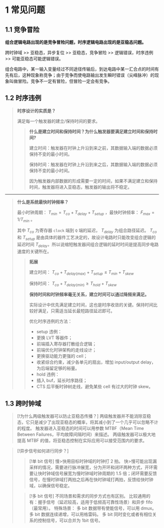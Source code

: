 # 1 常见问题

## 1.1 竞争冒险

**组合逻辑电路出现的是竞争冒险问题，时序逻辑电路出现的是亚稳态问题。**

跨时钟域 >> 亚稳态，异步复位 >> 亚稳态，竞争冒险 >> 逻辑错误，时序违例 >> 可能亚稳态可能逻辑错误。

组合电路中，某一输入变量经过不同途径传输后，到达电路中某一汇合点的时间有先有后，这种现象称竞争；由于竞争而使电路输出发生瞬时错误（尖峰脉冲）的现象叫做冒险。竞争不一定有冒险，但冒险一定会有竞争。

## 1.2 时序违例

> **时序设计的实质是？**
> 
> 满足每一个触发器的建立/保持时间的要求。
> 
>> **什么是建立时间和保持时间？为什么触发器要满足建立时间和保持时间?**
>>
>> 建立时间：触发器在时钟上升沿到来之前，其数据输入端的数据必须保持不变的最小时间。
>>
>> 保持时间：触发器在时钟上升沿到来之后，其数据输入端的数据必须保持不变的最小时间。
>>
>> 因为触发器内部数据的形成需要一定的时间，如果不满足建立和保持时间，触发器将进入亚稳态，触发器的输出将不稳定。

---

> **什么是系统最快时钟频率？**
> 
> 最小时钟周期： $T_{min} = T_{co} + T_{delay} + T_{setup}$ ，最快时钟频率： $F_{max} = 1 / T_{min}$ 。
>  
> 其中 $T_{co}$ 为寄存器 `clock` 端到 `Q` 端的延迟， $T_{delay}$ 为组合路径延迟。 $T_{co}$ 和 $T_{setup}$ 是由具体的器件工艺决定的，故设计电路时只能改变组合逻辑的延迟时间 $T_{delay}$，所以说缩短触发器间组合逻辑的延时时间是提高同步电路速度的关键所在。
>
>> **拓展**
>> 
>> 建立时间： $T_{co} + T_{delay(max)} + T_{setup} \leq T_{min} + T_{skew}$
>> 
>> 保持时间： $T_{co} + T_{delay(min)} \geq T_{hold} + T_{skew}$
>>
>> **保持时间和时钟频率毫无关系，建立时间可以通过降频来满足。**
>> 
>> 实际设计中优先满足建立时间，这也是时序收敛的关键。保持时间比较好满足，只需适当延长最短路径延迟即可。
>> 
>> 优化时序违例的方法：
>> - setup 违例：
>> 	- 更换 LVT 等器件；
>> 	- 前端插入寄存器打散组合逻辑；
>> 	- 前端优化时钟架构的走线设计；
>> 	- 更换驱动能力更强的 cell；
>> 	- 收紧综合约束，减少各单元的扇出，增加 input/output delay，为后端留足够的裕量。
>> - hold 违例：
>> 	- 插入 buf，延长时序路径；
>> 	- CTS 后平衡时钟树走线，避免某些 cell 有过大的时钟 skew。

## 1.3 跨时钟域

> [!为什么两级触发器可以防止亚稳态传播？]
> 两级触发器并不能消除亚稳态，它只是减少了出现亚稳态的概率，将其减小到了一个几乎可以忽略不计的程度。
> 触发器进入亚稳态的时间可以用参数 MTBF（Mean Time Between Failures，平均故障间隔时间）来描述。
> 两级触发器可以极大地提高 MTBF 的值，将亚稳态控制在实际应用可以接受范围内的要求。

> [!异步信号如何进行同步？]
> 
>> [!单 bit 信号]
>> 慢>快用目标时钟域的时钟打 2 拍。
>> 快>慢可能出现漏采样的情况，需要进行脉冲展宽，分为开环和闭环两种方式，开环需要让快时钟域信号展宽为慢时钟域时钟周期的 1.5 倍；闭环需要反馈信号，在慢时钟域打两拍之后再在快时钟域打两拍，反馈给快时钟域，以确保信号稳定。 
> 
>> [!多 bit 信号]
>> 不同场景和需求的同步方式也有区别。
>> 比较通用的有：握手信号（延迟较高，适用于低频高可靠性场景）和异步 fifo（最常用）。
>> 特殊场景：
>> 多 bit 数据带有使能信号，可以用 dmux。
>> 多 bit 数据连续递增，可以用格雷码。
>> 多 bit 同时变化或者有相位关系的控制信号，可以合并为 1bit 信号。
>
